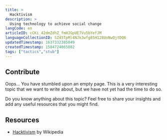 ```yaml
---
title: >
  Hacktivism
description: >
  Using technology to achieve social change
langCode: en
articleID: cCKi_42dmZdhZ_fmHJGpUE7Vu5bYefJM
languageCollectionID: SZ45TpMl4NJk3wfg85H128UoNwOjtDQ6
updatedTimestamp: 1637332385049
createdTimestamp: 1584724065882
tags: ["tactics","stub"]
---
```


## **Contribute**

Oops… You have stumbled upon an empty page. This is a very interesting topic that we want to write about, but we have not yet had the time to do so.

Do you know anything about this topic? Feel free to share your insights and add any useful resources that you might find.

## Resources

-   [Hacktivism](https://en.wikipedia.org/wiki/Hacktivism) by Wikipedia